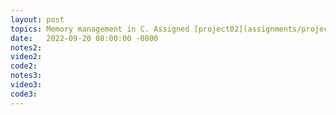 ```yaml
---
layout: post
topics: Memory management in C. Assigned [project02](assignments/project02.html) due Tue 9/27
date:   2022-09-20 08:00:00 -0800
notes2:
video2: 
code2: 
notes3:
video3: 
code3: 
---
```

